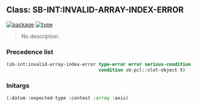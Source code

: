 ## Class: SB-INT:INVALID-ARRAY-INDEX-ERROR
[![package](https://img.shields.io/badge/Package-SB--INT-5f9ea0.svg?style=social&colorA=999999)](../) [![type](https://img.shields.io/badge/Type-Class-5f9ea0.svg?style=social&colorA=999999)](../#class) 

> No description.

### Precedence list
```cl
(sb-int:invalid-array-index-error type-error error serious-condition
                                  condition sb-pcl::slot-object t)
```
### Initargs
```cl
(:datum :expected-type :context :array :axis)
```

